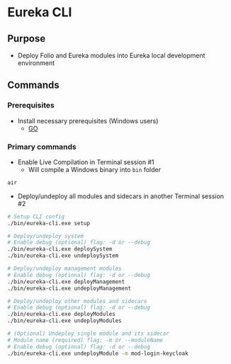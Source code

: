 # Eureka CLI

## Purpose

- Deploy Folio and Eureka modules into Eureka local development environment

## Commands

### Prerequisites

- Install necessary prerequisites (Windows users)
  - [GO](<https://go.dev/doc/install>)

### Primary commands

- Enable Live Compilation in Terminal session #1
  - Will compile a Windows binary into `bin` folder

```bash
air
```

- Deploy/undeploy all modules and sidecars in another Terminal session #2

```bash
# Setup CLI config
./bin/eureka-cli.exe setup

# Deploy/undeploy system
# Enable debug (optional) flag: -d or --debug
./bin/eureka-cli.exe deploySystem
./bin/eureka-cli.exe undeploySystem

# Deploy/undeploy management modules
# Enable debug (optional) flag: -d or --debug
./bin/eureka-cli.exe deployManagement
./bin/eureka-cli.exe undeployManagement

# Deploy/undeploy other modules and sidecars
# Enable debug (optional) flag: -d or --debug
./bin/eureka-cli.exe deployModules
./bin/eureka-cli.exe undeployModules

# (Optional) Undeploy single module and its sidecar
# Module name (required) flag: -m or --moduleName 
# Enable debug (optional) flag: -d or --debug
./bin/eureka-cli.exe undeployModule -m mod-login-keycloak
```
